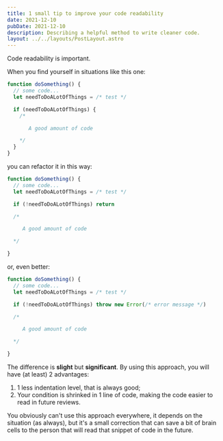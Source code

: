 ```yaml
---
title: 1 small tip to improve your code readability
date: 2021-12-10
pubDate: 2021-12-10
description: Describing a helpful method to write cleaner code.
layout: ../../layouts/PostLayout.astro
---
```


<!-- ([Kevin Du](https://www.pexels.com/it-it/@kevin-ku-92347) photo on [Pexels](https://www.pexels.com/)) -->

Code readability is important.

When you find yourself in situations like this one:

```javascript
function doSomething() {
  // some code...
  let needToDoALotOfThings = /* test */

  if (needToDoALotOfThings) {
    /*

       A good amount of code

    */
  }
}
```

you can refactor it in this way:

```javascript
function doSomething() {
  // some code...
  let needToDoALotOfThings = /* test */

  if (!needToDoALotOfThings) return

  /*

     A good amount of code

  */

}
```

or, even better:

```javascript
function doSomething() {
  // some code...
  let needToDoALotOfThings = /* test */

  if (!needToDoALotOfThings) throw new Error(/* error message */)

  /*

     A good amount of code

  */

}
```

The difference is **slight** but **significant**. By using this approach, you will have (at least) 2 advantages:

1. 1 less indentation level, that is always good;
2. Your condition is shrinked in 1 line of code, making the code easier to read in future reviews.

You obviously can't use this approach everywhere, it depends on the situation (as always), but it's a small correction that can save a bit of brain cells to the person that will read that snippet of code in the future.
